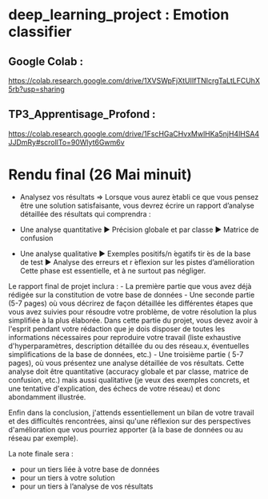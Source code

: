 # deep_learning_project : Emotion classifier

## Google Colab :
https://colab.research.google.com/drive/1XVSWpFjXtUIIfTNIcrgTaLtLFCUhX5rb?usp=sharing

## TP3_Apprentisage_Profond :
https://colab.research.google.com/drive/1FscHGaCHvxMwlHKa5njH4lHSA4JJDmRy#scrollTo=90Wlyt6Gwm6v


# Rendu final (26 Mai minuit) 
 - Analysez vos résultats
 => Lorsque vous aurez  ́etabli ce que vous pensez être une solution satisfaisante, vous devrez écrire un rapport d’analyse détaillée des résultats qui comprendra :

 - Une analyse quantitative
    ▶ Précision globale et par classe
    ▶ Matrice de confusion
 - Une analyse qualitative
    ▶ Exemples positifs/n ́egatifs tir ́es de la base de test
    ▶ Analyse des erreurs et r ́eflexion sur les pistes d’amélioration
Cette phase est essentielle, et à ne surtout pas négliger.

Le rapport final de projet inclura :
    - La première partie que vous avez déjà rédigée sur la constitution de votre base de données
    - Une seconde partie (5-7 pages) où vous décrirez de façon détaillée les différentes étapes que vous avez suivies pour résoudre votre problème, de votre résolution la plus simplifiée à la plus élaborée. Dans cette partie du projet, vous devez avoir à l'esprit pendant votre rédaction que je dois disposer de toutes les informations nécessaires pour reproduire votre travail (liste exhaustive d'hyperparamètres, description détaillée du ou des réseau.x, éventuelles simplifications de la base de données, etc.)
    - Une troisième partie ( 5-7 pages), où vous présentez une analyse détaillée de vos résultats. Cette analyse doit être quantitative (accuracy globale et par classe, matrice de confusion, etc.) mais aussi qualitative (je veux des exemples concrets, et une tentative d'explication, des échecs de votre réseau) et donc abondamment illustrée.

Enfin dans la conclusion, j'attends essentiellement un bilan de votre travail et des difficultés rencontrées, ainsi qu'une réflexion sur des perspectives d'amélioration que vous pourriez apporter (à la base de données ou au réseau par exemple).


La note finale sera : 
 - pour un tiers liée à votre base de données
 - pour un tiers à votre solution
 - pour un tiers à l’analyse de vos résultats

